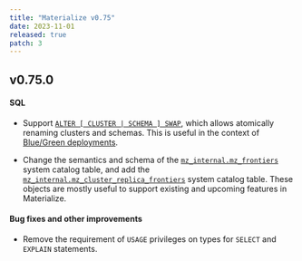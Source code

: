 ```yaml
---
title: "Materialize v0.75"
date: 2023-11-01
released: true
patch: 3
---
```


## v0.75.0

#### SQL

* Support [`ALTER [ CLUSTER | SCHEMA ] SWAP`](/sql/alter-swap/), which allows
  atomically renaming clusters and schemas. This is useful in the context of
  [Blue/Green deployments](/manage/blue-green/).

* Change the semantics and schema of the [`mz_internal.mz_frontiers`](https://materialize.com/docs/sql/system-catalog/mz_catalog_unstable/#mz_frontiers)
  system catalog table, and add the [`mz_internal.mz_cluster_replica_frontiers`](https://materialize.com/docs/sql/system-catalog/mz_catalog_unstable/#mz_cluster_replica_frontiers)
  system catalog table. These objects are mostly useful to support existing and
  upcoming features in Materialize.

#### Bug fixes and other improvements

* Remove the requirement of `USAGE` privileges on types for `SELECT` and
  `EXPLAIN` statements.
